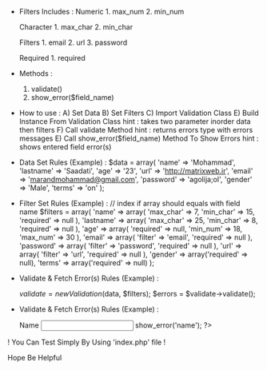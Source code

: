 * Filters Includes :
    Numeric 
      1. max_num
      2. min_num
 
    Character
      1. max_char
      2. min_char
 
    Filters
      1. email
      2. url
      3. password

    Required
      1. required

* Methods :
     1. validate()
     2. show_error($field_name)

* How to use :
   A) Set Data
   B) Set Filters
   C) Import Validation Class
   E) Build Instance From Validation Class
        hint : takes two parameter inorder data then filters
   F) Call validate Method
        hint : returns errors type with errors messages
   E) Call show_error($field_name) Method To Show Errors
        hint : shows entered field error(s)
        
* Data Set Rules (Example) :
  $data = array(
            'name' => 'Mohammad',
            'lastname' => 'Saadati',
            'age' => '23',
            'url' => 'http://matrixweb.ir',
            'email' => 'marandmohammad@gmail.com',
            'password' => 'agolija;ol',
            'gender' => 'Male',
            'terms' => 'on'
           );
            
* Filter Set Rules (Example) :
  // index if array should equals with field name
  $filters = array(
            'name' => array(
                'max_char' => 7,
                'min_char' => 15,
                'required' => null
            ),
            'lastname' => array(
                'max_char' => 25,
                'min_char' => 8,
                'required' => null
            ),
            'age' => array(
                'required' => null,
                'min_num' => 18,
                'max_num' => 30
            ),
            'email' => array(
                'filter' => 'email',
                'required' => null
            ),
            'password' => array(
                'filter' => 'password',
                'required' => null
            ),
            'url' => array(
                'filter' => 'url',
                'required' => null
            ),
            'gender' => array('required' => null),
            'terms' => array('required' => null)
        );

* Validate & Fetch Error(s) Rules (Example) :

  $validate = new Validation($data, $filters);
  $errors = $validate->validate();
 
* Validate & Fetch Error(s) Rules (Example) :
  <form action="" method="post">
        <div class="mb-3">
            <label for="exampleInputName" class="form-label">Name</label>
            <input type="text" name="frm[name]" class="form-control" id="exampleInputName" aria-describedby="emailHelp">
                <?php
                // shows name's field errors
                if (isset($validate))
                    $validate->show_error('name');
                ?>
        </div>
  </form>
  
! You Can Test Simply By Using 'index.php' file !

Hope Be Helpful
